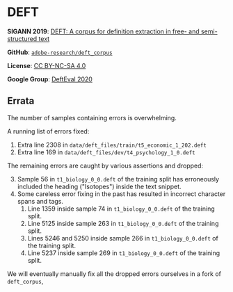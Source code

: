 # DEFT

**SIGANN 2019**: [DEFT: A corpus for definition extraction in free- and semi-structured text](https://aclanthology.org/W19-4015/)

**GitHub**: [`adobe-research/deft_corpus`](https://github.com/adobe-research/deft_corpus)

**License**: [CC BY-NC-SA 4.0](https://github.com/adobe-research/deft_corpus?tab=readme-ov-file#licensing-information)

**Google Group**: [DeftEval 2020](https://groups.google.com/g/semeval-2020-task-6-all)


## Errata

The number of samples containing errors is overwhelming.

A running list of errors fixed:

1. Extra line 2308 in `data/deft_files/train/t5_economic_1_202.deft`
2. Extra line 169 in `data/deft_files/dev/t4_psychology_1_0.deft`

The remaining errors are caught by various assertions and dropped:

3. Sample 56 in `t1_biology_0_0.deft` of the training split has erroneously included the heading ("Isotopes") inside the text snippet.
4. Some careless error fixing in the past has resulted in incorrect character spans and tags.
   1. Line 1359 inside sample 74 in `t1_biology_0_0.deft` of the training split.
   2. Line 5125 inside sample 263 in `t1_biology_0_0.deft` of the training split.
   3. Lines 5246 and 5250 inside sample 266 in `t1_biology_0_0.deft` of the training split.
   4. Line 5237 inside sample 269 in `t1_biology_0_0.deft` of the training split.

We will eventually manually fix all the dropped errors ourselves in a fork of `deft_corpus`,
